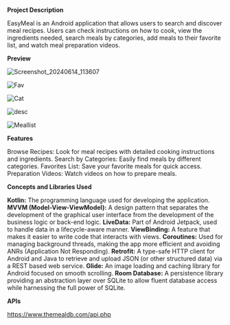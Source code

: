 **Project Description**

EasyMeal is an Android application that allows users to search and discover meal recipes. Users can check instructions on how to cook, view the ingredients needed, search meals by categories, add meals to their favorite list, and watch meal preparation videos.

**Preview**

![Screenshot_20240614_113607](https://github.com/ragamai/EasyMeal/assets/10494500/03948b33-8da3-4572-8214-8ef8ca17e0d0)

![Fav](https://github.com/ragamai/EasyMeal/assets/10494500/4dc75ffc-f488-406a-bc41-cdc591f268bd)

![Cat](https://github.com/ragamai/EasyMeal/assets/10494500/dda5a931-26f9-407f-8f14-c32ae9ea42c1)

![desc](https://github.com/ragamai/EasyMeal/assets/10494500/b02f60e0-3de9-448c-9885-dbe05a8ac999)

![Meallist](https://github.com/ragamai/EasyMeal/assets/10494500/96ff98ee-a8a5-407a-b000-295d8b0c715f)





**Features**

Browse Recipes: Look for meal recipes with detailed cooking instructions and ingredients.
Search by Categories: Easily find meals by different categories.
Favorites List: Save your favorite meals for quick access.
Preparation Videos: Watch videos on how to prepare meals.

**Concepts and Libraries Used**

**Kotlin:** The programming language used for developing the application.
**MVVM (Model-View-ViewModel):** A design pattern that separates the development of the graphical user interface from the development of the business logic or back-end logic.
**LiveData:** Part of Android Jetpack, used to handle data in a lifecycle-aware manner.
**ViewBinding:** A feature that makes it easier to write code that interacts with views.
**Coroutines:** Used for managing background threads, making the app more efficient and avoiding ANRs (Application Not Responding).
**Retrofit:** A type-safe HTTP client for Android and Java to retrieve and upload JSON (or other structured data) via a REST based web service.
**Glide:** An image loading and caching library for Android focused on smooth scrolling.
**Room Database:** A persistence library providing an abstraction layer over SQLite to allow fluent database access while harnessing the full power of SQLite.

**APIs**

https://www.themealdb.com/api.php
